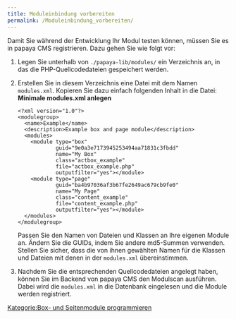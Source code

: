 ```yaml
---
title: Moduleinbindung vorbereiten
permalink: /Moduleinbindung_vorbereiten/
---
```


Damit Sie während der Entwicklung Ihr Modul testen können, müssen Sie es in papaya CMS registrieren. Dazu gehen Sie wie folgt vor:

1.  Legen Sie unterhalb von `./papaya-lib/modules/` ein Verzeichnis an, in das die PHP-Quellcodedateien gespeichert werden.
2.  Erstellen Sie in diesem Verzeichnis eine Datei mit dem Namen `modules.xml`. Kopieren Sie dazu einfach folgenden Inhalt in die Datei: **Minimale modules.xml anlegen**
    ~~~~ {.xml}
    <?xml version="1.0"?>
    <modulegroup>
      <name>Example</name>
      <description>Example box and page module</description>
      <modules>
        <module type="box"
                guid="9e0a3e7173945253494aa71831c3fbdd"
                name="My Box"
                class="actbox_example"
                file="actbox_example.php"
                outputfilter="yes"></module>
        <module type="page"
                guid="ba4b97036af3b67fe2649ac679cb9fe0"
                name="My Page"
                class="content_example"
                file="content_example.php"
                outputfilter="yes"></module>
      </modules>
    </modulegroup>
    ~~~~

    Passen Sie den Namen von Dateien und Klassen an Ihre eigenen Module an. Ändern Sie die GUIDs, indem Sie andere md5-Summen verwenden. Stellen Sie sicher, dass die von ihnen gewählten Namen für die Klassen und Dateien mit denen in der `modules.xml` übereinstimmen.

3.  Nachdem Sie die entsprechenden Quellcodedateien angelegt haben, können Sie im Backend von papaya CMS den Modulscan ausführen. Dabei wird die `modules.xml` in die Datenbank eingelesen und die Module werden registriert.

[Kategorie:Box- und Seitenmodule programmieren](/Kategorie:Box-_und_Seitenmodule_programmieren )